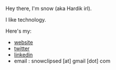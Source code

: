 Hey there, I'm snow (aka Hardik irl).

I like technology. 

Here's my:
- [website](snowclipsed.github.io)
- [twitter](x.com/snowclipsed)
- [linkedin](https://www.linkedin.com/in/hardikbishnoi/)
- email : snowclipsed [at] gmail [dot] com
